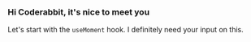 ### Hi Coderabbit, it's nice to meet you

Let's start with the `useMoment` hook.
I definitely need your input on this.
